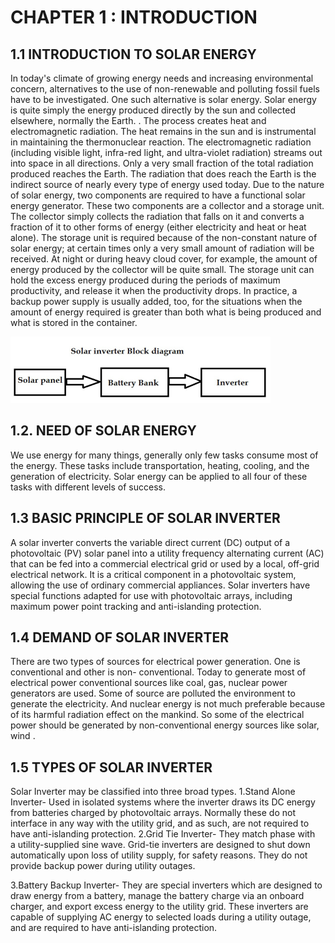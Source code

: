 # CHAPTER 1 : INTRODUCTION

## 1.1 INTRODUCTION TO SOLAR ENERGY
In today's climate of growing energy needs and increasing environmental concern, alternatives to the use of non-renewable and polluting fossil fuels have to be investigated. One such alternative is solar energy.
Solar energy is quite simply the energy produced directly by the sun and collected elsewhere, normally the Earth. . The process creates heat and electromagnetic radiation. The heat remains in the sun and is instrumental in maintaining the thermonuclear reaction. The electromagnetic radiation (including visible light, infra-red light, and ultra-violet radiation) streams out into space in all directions.
Only a very small fraction of the total radiation produced reaches the Earth. The radiation that does reach the Earth is the indirect source of nearly every type of energy used today. Due to the nature of solar energy, two components are required to have a functional solar energy generator. These two components are a collector and a storage unit. The collector simply collects the radiation that falls on it and converts a fraction of it to other forms of energy (either electricity and heat or heat alone). The storage unit is required because of the non-constant nature of solar energy; at certain times only a very small amount of radiation will be received. At night or during heavy cloud cover, for example, the amount of energy produced by the collector will be quite small. The storage unit can hold the excess energy produced during the periods of maximum productivity, and release it when the productivity drops. In practice, a backup power supply is usually added, too, for the situations when the amount of energy required is greater than both what is being produced and what is stored in the container.

![img1](img/Picture1.png)

## 1.2. NEED OF SOLAR ENERGY
We use energy for many things, generally only few tasks consume most of the energy. These tasks include transportation, heating, cooling, and the generation of electricity. Solar energy can be applied to all four of these tasks with different levels of success.

## 1.3 BASIC PRINCIPLE OF SOLAR INVERTER
A solar inverter converts the variable direct current (DC) output of a photovoltaic (PV) solar panel into a utility frequency alternating current (AC) that can be fed into a commercial electrical grid or used by a local, off-grid electrical network. It is a critical component in a photovoltaic system, allowing the use of ordinary commercial appliances. Solar inverters have special functions adapted for use with photovoltaic arrays, including maximum power point tracking and anti-islanding protection.

## 1.4 DEMAND OF SOLAR INVERTER
There are two types of sources for electrical power generation. One is conventional and other is non- conventional. Today to generate most of electrical power conventional sources like coal, gas, nuclear power generators are used. Some of source are polluted the environment to generate the electricity. And nuclear energy is not much preferable because of its harmful radiation effect on the mankind. So some of the electrical power should be generated by non-conventional energy sources like solar, wind .

## 1.5 TYPES OF SOLAR INVERTER
Solar Inverter may be classified into three broad types.
1.Stand Alone Inverter- Used in isolated systems where the inverter draws its DC energy from batteries charged by photovoltaic arrays. Normally these do not interface in any way with the utility grid, and as such, are not required to have anti-islanding protection.
2.Grid Tie Inverter- They match phase with a utility-supplied sine wave. Grid-tie inverters are designed to shut down automatically upon loss of utility supply, for safety reasons. They do not provide backup power during utility outages.

3.Battery Backup Inverter- They are special inverters which are designed to draw energy from a battery, manage the battery charge via an onboard charger, and export excess energy to the utility grid. These inverters are capable of supplying AC energy to selected loads during a utility outage, and are required to have anti-islanding protection.
